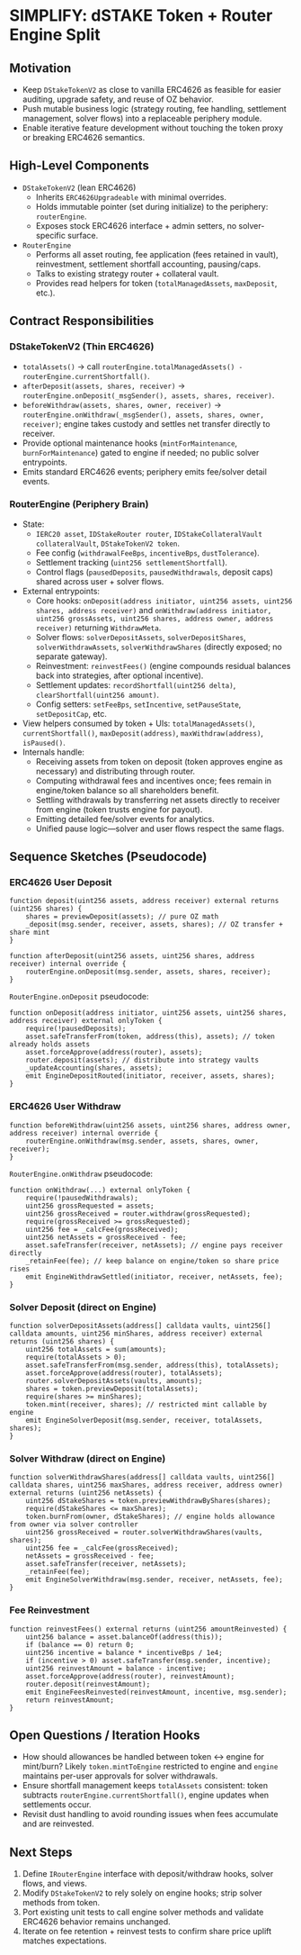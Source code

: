 # SIMPLIFY: dSTAKE Token + Router Engine Split

## Motivation
- Keep `DStakeTokenV2` as close to vanilla ERC4626 as feasible for easier auditing, upgrade safety, and reuse of OZ behavior.
- Push mutable business logic (strategy routing, fee handling, settlement management, solver flows) into a replaceable periphery module.
- Enable iterative feature development without touching the token proxy or breaking ERC4626 semantics.

## High-Level Components
- `DStakeTokenV2` (lean ERC4626)
  - Inherits `ERC4626Upgradeable` with minimal overrides.
  - Holds immutable pointer (set during initialize) to the periphery: `routerEngine`.
  - Exposes stock ERC4626 interface + admin setters, no solver-specific surface.
- `RouterEngine`
  - Performs all asset routing, fee application (fees retained in vault), reinvestment, settlement shortfall accounting, pausing/caps.
  - Talks to existing strategy router + collateral vault.
  - Provides read helpers for token (`totalManagedAssets`, `maxDeposit`, etc.).

## Contract Responsibilities

### DStakeTokenV2 (Thin ERC4626)
- `totalAssets()` → call `routerEngine.totalManagedAssets() - routerEngine.currentShortfall()`.
- `afterDeposit(assets, shares, receiver)` → `routerEngine.onDeposit(_msgSender(), assets, shares, receiver)`.
- `beforeWithdraw(assets, shares, owner, receiver)` → `routerEngine.onWithdraw(_msgSender(), assets, shares, owner, receiver)`; engine takes custody and settles net transfer directly to receiver.
- Provide optional maintenance hooks (`mintForMaintenance`, `burnForMaintenance`) gated to engine if needed; no public solver entrypoints.
- Emits standard ERC4626 events; periphery emits fee/solver detail events.

### RouterEngine (Periphery Brain)
- State:
  - `IERC20 asset`, `IDStakeRouter router`, `IDStakeCollateralVault collateralVault`, `DStakeTokenV2 token`.
  - Fee config (`withdrawalFeeBps`, `incentiveBps`, `dustTolerance`).
  - Settlement tracking (`uint256 settlementShortfall`).
  - Control flags (`pausedDeposits`, `pausedWithdrawals`, deposit caps) shared across user + solver flows.
- External entrypoints:
  - Core hooks: `onDeposit(address initiator, uint256 assets, uint256 shares, address receiver)` and `onWithdraw(address initiator, uint256 grossAssets, uint256 shares, address owner, address receiver)` returning `WithdrawMeta`.
  - Solver flows: `solverDepositAssets`, `solverDepositShares`, `solverWithdrawAssets`, `solverWithdrawShares` (directly exposed; no separate gateway).
  - Reinvestment: `reinvestFees()` (engine compounds residual balances back into strategies, after optional incentive).
  - Settlement updates: `recordShortfall(uint256 delta)`, `clearShortfall(uint256 amount)`.
  - Config setters: `setFeeBps`, `setIncentive`, `setPauseState`, `setDepositCap`, etc.
- View helpers consumed by token + UIs: `totalManagedAssets()`, `currentShortfall()`, `maxDeposit(address)`, `maxWithdraw(address)`, `isPaused()`.
- Internals handle:
  - Receiving assets from token on deposit (token approves engine as necessary) and distributing through router.
  - Computing withdrawal fees and incentives once; fees remain in engine/token balance so all shareholders benefit.
  - Settling withdrawals by transferring net assets directly to receiver from engine (token trusts engine for payout).
  - Emitting detailed fee/solver events for analytics.
  - Unified pause logic—solver and user flows respect the same flags.

## Sequence Sketches (Pseudocode)

### ERC4626 User Deposit
```solidity
function deposit(uint256 assets, address receiver) external returns (uint256 shares) {
    shares = previewDeposit(assets); // pure OZ math
    _deposit(msg.sender, receiver, assets, shares); // OZ transfer + share mint
}

function afterDeposit(uint256 assets, uint256 shares, address receiver) internal override {
    routerEngine.onDeposit(msg.sender, assets, shares, receiver);
}
```

`RouterEngine.onDeposit` pseudocode:
```solidity
function onDeposit(address initiator, uint256 assets, uint256 shares, address receiver) external onlyToken {
    require(!pausedDeposits);
    asset.safeTransferFrom(token, address(this), assets); // token already holds assets
    asset.forceApprove(address(router), assets);
    router.deposit(assets); // distribute into strategy vaults
    _updateAccounting(shares, assets);
    emit EngineDepositRouted(initiator, receiver, assets, shares);
}
```

### ERC4626 User Withdraw
```solidity
function beforeWithdraw(uint256 assets, uint256 shares, address owner, address receiver) internal override {
    routerEngine.onWithdraw(msg.sender, assets, shares, owner, receiver);
}
```

`RouterEngine.onWithdraw` pseudocode:
```solidity
function onWithdraw(...) external onlyToken {
    require(!pausedWithdrawals);
    uint256 grossRequested = assets;
    uint256 grossReceived = router.withdraw(grossRequested);
    require(grossReceived >= grossRequested);
    uint256 fee = _calcFee(grossReceived);
    uint256 netAssets = grossReceived - fee;
    asset.safeTransfer(receiver, netAssets); // engine pays receiver directly
    _retainFee(fee); // keep balance on engine/token so share price rises
    emit EngineWithdrawSettled(initiator, receiver, netAssets, fee);
}
```

### Solver Deposit (direct on Engine)
```solidity
function solverDepositAssets(address[] calldata vaults, uint256[] calldata amounts, uint256 minShares, address receiver) external returns (uint256 shares) {
    uint256 totalAssets = sum(amounts);
    require(totalAssets > 0);
    asset.safeTransferFrom(msg.sender, address(this), totalAssets);
    asset.forceApprove(address(router), totalAssets);
    router.solverDepositAssets(vaults, amounts);
    shares = token.previewDeposit(totalAssets);
    require(shares >= minShares);
    token.mint(receiver, shares); // restricted mint callable by engine
    emit EngineSolverDeposit(msg.sender, receiver, totalAssets, shares);
}
```

### Solver Withdraw (direct on Engine)
```solidity
function solverWithdrawShares(address[] calldata vaults, uint256[] calldata shares, uint256 maxShares, address receiver, address owner) external returns (uint256 netAssets) {
    uint256 dStakeShares = token.previewWithdrawByShares(shares);
    require(dStakeShares <= maxShares);
    token.burnFrom(owner, dStakeShares); // engine holds allowance from owner via solver controller
    uint256 grossReceived = router.solverWithdrawShares(vaults, shares);
    uint256 fee = _calcFee(grossReceived);
    netAssets = grossReceived - fee;
    asset.safeTransfer(receiver, netAssets);
    _retainFee(fee);
    emit EngineSolverWithdraw(msg.sender, receiver, netAssets, fee);
}
```

### Fee Reinvestment
```solidity
function reinvestFees() external returns (uint256 amountReinvested) {
    uint256 balance = asset.balanceOf(address(this));
    if (balance == 0) return 0;
    uint256 incentive = balance * incentiveBps / 1e4;
    if (incentive > 0) asset.safeTransfer(msg.sender, incentive);
    uint256 reinvestAmount = balance - incentive;
    asset.forceApprove(address(router), reinvestAmount);
    router.deposit(reinvestAmount);
    emit EngineFeesReinvested(reinvestAmount, incentive, msg.sender);
    return reinvestAmount;
}
```

## Open Questions / Iteration Hooks
- How should allowances be handled between token ↔ engine for mint/burn? Likely `token.mintToEngine` restricted to engine and `engine` maintains per-user approvals for solver withdrawals.
- Ensure shortfall management keeps `totalAssets` consistent: token subtracts `routerEngine.currentShortfall()`, engine updates when settlements occur.
- Revisit dust handling to avoid rounding issues when fees accumulate and are reinvested.

## Next Steps
1. Define `IRouterEngine` interface with deposit/withdraw hooks, solver flows, and views.
2. Modify `DStakeTokenV2` to rely solely on engine hooks; strip solver methods from token.
3. Port existing unit tests to call engine solver methods and validate ERC4626 behavior remains unchanged.
4. Iterate on fee retention + reinvest tests to confirm share price uplift matches expectations.
